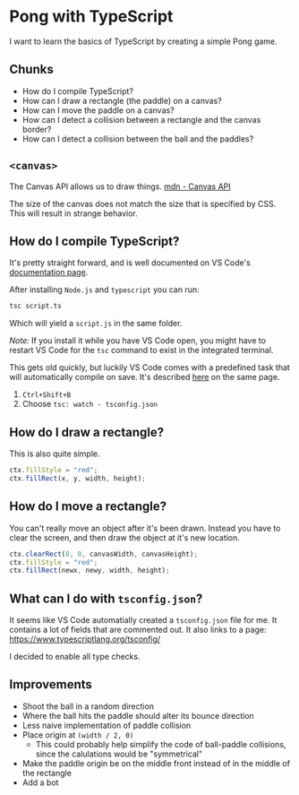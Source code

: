 # Pong with TypeScript

I want to learn the basics of TypeScript by creating a simple Pong game.

## Chunks

* How do I compile TypeScript?
* How can I draw a rectangle (the paddle) on a canvas?
* How can I move the paddle on a canvas?
* How can I detect a collision between a rectangle and the canvas border?
* How can I detect a collision between the ball and the paddles?

## `<canvas>`

The Canvas API allows us to draw things.
[mdn - Canvas API](https://developer.mozilla.org/en-US/docs/Web/API/Canvas_API)

The size of the canvas does not match the size that is specified by CSS. This will result in strange behavior.

## How do I compile TypeScript?

It's pretty straight forward, and is well documented on VS Code's [documentation page](https://code.visualstudio.com/docs/typescript/typescript-compiling).

After installing `Node.js` and `typescript` you can run:

```bash
tsc script.ts
```

Which will yield a `script.js` in the same folder.

*Note:* If you install it while you have VS Code open, you might have to restart VS Code for the `tsc` command to
exist in the integrated terminal.

This gets old quickly, but luckily VS Code comes with a predefined task that will automatically
compile on save. It's described
[here](https://code.visualstudio.com/docs/typescript/typescript-compiling#_step-2-run-the-typescript-build)
on the same page.

1. `Ctrl+Shift+B`
2. Choose `tsc: watch - tsconfig.json`

## How do I draw a rectangle?

This is also quite simple.

```typescript
ctx.fillStyle = "red";
ctx.fillRect(x, y, width, height);
```

## How do I move a rectangle?

You can't really move an object after it's been drawn. Instead you have to clear the screen,
and then draw the object at it's new location.

```typescript
ctx.clearRect(0, 0, canvasWidth, canvasHeight);
ctx.fillStyle = "red";
ctx.fillRect(newx, newy, width, height);
```

## What can I do with `tsconfig.json`?

It seems like VS Code automatially created a `tsconfig.json` file for me. It contains a lot of
fields that are commented out. It also links to a page: <https://www.typescriptlang.org/tsconfig/>

I decided to enable all type checks.

## Improvements

* Shoot the ball in a random direction
* Where the ball hits the paddle should alter its bounce direction
* Less naive implementation of paddle collision
* Place origin at `(width / 2, 0)`
  * This could probably help simplify the code of ball-paddle collisions, since the calulations would be "symmetrical"
* Make the paddle origin be on the middle front instead of in the middle of the rectangle
* Add a bot
